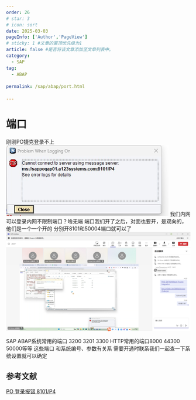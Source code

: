 ```yaml
---
order: 26
# star: 3
# icon: sort
date: 2025-03-03
pageInfo: ['Author','PageView']
# sticky: 1 #文章的置顶优先级为1
article: false #是否将该文章添加至文章列表中。
category:
  - SAP
tag:
  - ABAP

permalink: /sap/abap/port.html

---
```


# 端口
<!-- more -->
刚刚PO捷克登录不上![alt text](14719035639343087330.jpg)
我们内网可以登录内网不限制端口？啥无端
端口我们开了之后，对面也要开，是双向的，他们是一个一个开的
分别开8101和50004端口就可以了
![alt text](企业微信截图_17409841047921.png)

SAP ABAP系统常用的端口
3200 3201 3300 
HTTP常用的端口8000 44300 50000等等
这些端口 和系统编号、参数有关系 需要开通时联系我们一起查一下系统设置就可以确定
## 参考文献
[PO 登录报错 8101/P4](https://blog.csdn.net/weixin_43176021/article/details/130411478)